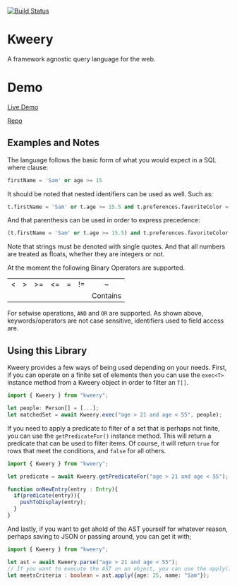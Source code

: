 [![Build Status](https://travis-ci.com/Herlitzd/kweery.svg?branch=master)](https://travis-ci.com/Herlitzd/kweery)

# Kweery
A framework agnostic query language for the web.

# Demo
[Live Demo](https://kweery.devonherlitz.solutions)

[Repo](https://github.com/Herlitzd/kweery-vue-poc)


## Examples and Notes
The language follows the basic form of what you would expect in a SQL where clause:

```sql
firstName = 'Sam' or age >= 15
```

It should be noted that nested identifiers can be used as well. Such as:
```sql
t.firstName = 'Sam' or t.age >= 15.5 and t.preferences.favoriteColor = 'Red'
```

And that parenthesis can be used in order to express precedence:
```sql
(t.firstName = 'Sam' or t.age >= 15.5) and t.preferences.favoriteColor = 'Red'
```

Note that strings must be denoted with single quotes. And that all numbers are treated as floats, whether they are integers or not.

At the moment the following Binary Operators are supported.

||||||||
|:--:|:--:|:--:|:--:|:--:|:--:|:--:|
| < | > | >= | <= | = | != | ~ |
||||||| Contains |

For setwise operations, `AND` and `OR` are supported. As shown above, keywords/operators are not case sensitive, identifiers used to field access are.

## Using this Library
Kweery provides a few ways of being used depending on your needs.
First, if you can operate on a finite set of elements then you can use the `exec<T>` instance method from a Kweery object in order to filter an `T[]`.

```ts
import { Kweery } from "kweery";

let people: Person[] = [...];
let matchedSet = await Kweery.exec("age > 21 and age < 55", people);
```

If you need to apply a predicate to filter of a set that is perhaps not finite, you can use the `getPredicateFor()` instance method. This will return a predicate that can be used to filter items. Of course, it will return `true` for rows that meet the conditions, and `false` for all others.

```ts
import { Kweery } from "kweery";

let predicate = await Kweery.getPredicateFor("age > 21 and age < 55");

function onNewEntry(entry : Entry){
  if(predicate(entry)){
    pushToDisplay(entry);
  }
}
```

And lastly, if you want to get ahold of the AST yourself for whatever reason, perhaps saving to JSON or passing around, you can get it with;
```ts
import { Kweery } from "kweery";

let ast = await Kweery.parse("age > 21 and age < 55");
// If you want to execute the AST on an object, you can use the apply() method.
let meetsCriteria : boolean = ast.apply({age: 25, name: "Sam"});
```